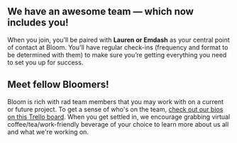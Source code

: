 ## We have an awesome team — which now includes you!

When you join, you’ll be paired with **Lauren or Emdash** as your central point of contact at Bloom. You'll have regular check-ins (frequency and format to be determined with them) to make sure you’re getting everything you need to set you up for success.

## Meet fellow Bloomers!

Bloom is rich with rad team members that you may work with on a current or future project. To get a sense of who's on the team, <a href="https://trello.com/b/WVHYQUIn/bloom-overview" target="_blank">check out our bios on this Trello board</a>. When you get settled in, we encourage grabbing virtual coffee/tea/work-friendly beverage of your choice to learn more about us all and what we're working on.
